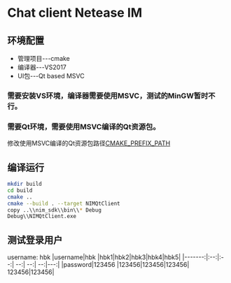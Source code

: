# Chat client Netease IM

## 环境配置
- 管理项目---cmake
- 编译器---VS2017
- UI包---Qt based MSVC
### 需要安装VS环境，编译器需要使用MSVC，测试的MinGW暂时不行。
### 需要Qt环境，需要使用MSVC编译的Qt资源包。
修改使用MSVC编译的Qt资源包路径[CMAKE_PREFIX_PATH](CMakeLists.txt#L5)

## 编译运行
```bash
mkdir build
cd build
cmake ..
cmake --build . --target NIMQtClient
copy ..\\nim_sdk\\bin\\* Debug
Debug\\NIMQtClient.exe
```

## 测试登录用户
username: hbk
|username|hbk |hbk1|hbk2|hbk3|hbk4|hbk5|
|-------:|:--:|:--:| --:| --:| --:|---:|
|password|123456 |123456|123456|123456| 123456|123456|